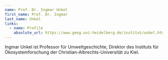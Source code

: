 ```yaml
---
name: Prof. Dr. Ingmar Unkel
first_name: Prof. Dr. Ingmar
last_name: Unkel
links:
  - name: Profile
    absolute_url: https://www.geog.uni-heidelberg.de/institut/unkel.html
---
```


Ingmar Unkel ist Professor für Umweltgeschichte, Direktor des Instituts für Ökosystemforschung der Christian-Albrechts-Universität zu Kiel. 